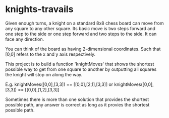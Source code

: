 # knights-travails

Given enough turns, a knight on a standard 8x8 chess board can move from any square to any other square. Its basic move is two steps forward and one step to the side or one step forward and two steps to the side. It can face any direction.

You can think of the board as having 2-dimensional coordinates. Such that [0,0] refers to the x and y axis respectively.

This project is to build a function 'knightMoves' that shows the shortest possible way to get from one square to another by outputting all squares the knight will stop on along the way.

E.g.
knightMoves([0,0],[3,3]) == [[0,0],[2,1],[3,3]]
or
knightMoves([0,0],[3,3]) == [[0,0],[1,2],[3,3]]

Sometimes there is more than one solution that provides the shortest possible path, any answer is correct as long as it provies the shortest possible path.
